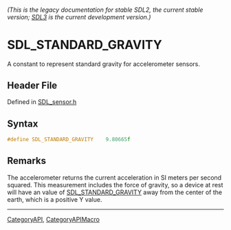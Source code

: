 ###### (This is the legacy documentation for stable SDL2, the current stable version; [SDL3](https://wiki.libsdl.org/SDL3/) is the current development version.)
# SDL_STANDARD_GRAVITY

A constant to represent standard gravity for accelerometer sensors.

## Header File

Defined in [SDL_sensor.h](https://github.com/libsdl-org/SDL/blob/SDL2/include/SDL_sensor.h)

## Syntax

```c
#define SDL_STANDARD_GRAVITY    9.80665f
```

## Remarks

The accelerometer returns the current acceleration in SI meters per second
squared. This measurement includes the force of gravity, so a device at
rest will have an value of [SDL_STANDARD_GRAVITY](SDL_STANDARD_GRAVITY)
away from the center of the earth, which is a positive Y value.

----
[CategoryAPI](CategoryAPI), [CategoryAPIMacro](CategoryAPIMacro)

